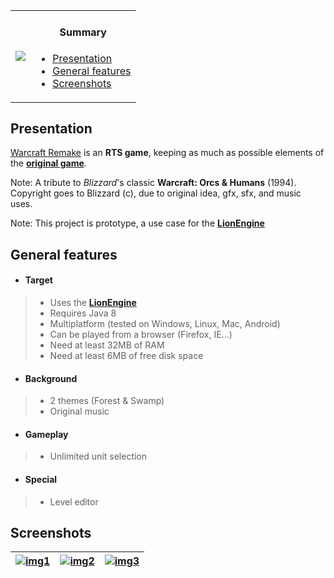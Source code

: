 <table>
    <tr>
        <td>
            <a href="http://www.b3dgs.com/v6/page.php?lang=en&section=warcraft_remake" border="1"><img src="http://www.b3dgs.com/v6/projects/warcraft_remake/warcraft_remake.jpg"/></a>
        </td>
        <td>
            <h4 align="center">Summary</h4>
            <div align="left">
                <ul>
                    <li><a href="#presentation">Presentation</a></li>
                    <li><a href="#general-features">General features</a></li>
                    <li><a href="#screenshots">Screenshots</a></li>
                </ul>
            </div>
        </td>
    </tr>
</table>

## Presentation

[Warcraft Remake](http://www.b3dgs.com/v6/page.php?lang=en&section=warcraft_remake) is an __RTS game__, keeping as much as possible elements of the [__original game__](http://en.wikipedia.org/wiki/Warcraft:_Orcs_%26_Humans).

Note: A tribute to _Blizzard_'s classic __Warcraft: Orcs & Humans__ (1994). Copyright goes to Blizzard (c), due to original idea, gfx, sfx, and music uses.

Note: This project is prototype, a use case for the [__LionEngine__](http://www.b3dgs.com/v6/page.php?lang=en&section=lionengine)

## General features

* #### __Target__
>  * Uses the [__LionEngine__](http://www.b3dgs.com/v6/page.php?lang=en&section=lionengine)
>  * Requires Java 8
>  * Multiplatform (tested on Windows, Linux, Mac, Android)
>  * Can be played from a browser (Firefox, IE...)
>  * Need at least 32MB of RAM
>  * Need at least 6MB of free disk space

* #### __Background__
>  * 2 themes (Forest & Swamp)
>  * Original music

* #### __Gameplay__
>  * Unlimited unit selection

* #### __Special__
>  * Level editor

## Screenshots

| [![img1](http://www.b3dgs.com/v6/projects/warcraft_remake/screens/mini/2.png)](http://www.b3dgs.com/v6/projects/warcraft_remake/screens/2.png) | [![img2](http://www.b3dgs.com/v6/projects/warcraft_remake/screens/mini/4.png)](http://www.b3dgs.com/v6/projects/warcraft_remake/screens/4.png) | [![img3](http://www.b3dgs.com/v6/projects/warcraft_remake/screens/mini/9.png)](http://www.b3dgs.com/v6/projects/warcraft_remake/screens/9.png)
--- | --- | ---
